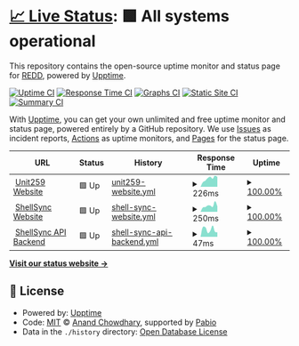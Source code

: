 # [📈 Live Status](https://infosecredd.github.io/monitor): <!--live status--> **🟩 All systems operational**

This repository contains the open-source uptime monitor and status page for [REDD](https://infosecredd.github.io), powered by [Upptime](https://github.com/upptime/upptime).

[![Uptime CI](https://github.com/infosecredd/monitor/workflows/Uptime%20CI/badge.svg)](https://github.com/infosecredd/monitor/actions?query=workflow%3A%22Uptime+CI%22)
[![Response Time CI](https://github.com/infosecredd/monitor/workflows/Response%20Time%20CI/badge.svg)](https://github.com/infosecredd/monitor/actions?query=workflow%3A%22Response+Time+CI%22)
[![Graphs CI](https://github.com/infosecredd/monitor/workflows/Graphs%20CI/badge.svg)](https://github.com/infosecredd/monitor/actions?query=workflow%3A%22Graphs+CI%22)
[![Static Site CI](https://github.com/infosecredd/monitor/workflows/Static%20Site%20CI/badge.svg)](https://github.com/infosecredd/monitor/actions?query=workflow%3A%22Static+Site+CI%22)
[![Summary CI](https://github.com/infosecredd/monitor/workflows/Summary%20CI/badge.svg)](https://github.com/infosecredd/monitor/actions?query=workflow%3A%22Summary+CI%22)

With [Upptime](https://upptime.js.org), you can get your own unlimited and free uptime monitor and status page, powered entirely by a GitHub repository. We use [Issues](https://github.com/infosecredd/monitor/issues) as incident reports, [Actions](https://github.com/infosecredd/monitor/actions) as uptime monitors, and [Pages](https://infosecredd.github.io/monitor) for the status page.

<!--start: status pages-->
<!-- This summary is generated by Upptime (https://github.com/upptime/upptime) -->
<!-- Do not edit this manually, your changes will be overwritten -->
<!-- prettier-ignore -->
| URL | Status | History | Response Time | Uptime |
| --- | ------ | ------- | ------------- | ------ |
| <img alt="" src="https://icons.duckduckgo.com/ip3/unit259.com.ico" height="13"> [Unit259 Website](https://unit259.com) | 🟩 Up | [unit259-website.yml](https://github.com/Unit-259/monitor/commits/HEAD/history/unit259-website.yml) | <details><summary><img alt="Response time graph" src="./graphs/unit259-website/response-time-week.png" height="20"> 226ms</summary><br><a href="https://monitor.unit259.com/history/unit259-website"><img alt="Response time 216" src="https://img.shields.io/endpoint?url=https%3A%2F%2Fraw.githubusercontent.com%2FUnit-259%2Fmonitor%2FHEAD%2Fapi%2Funit259-website%2Fresponse-time.json"></a><br><a href="https://monitor.unit259.com/history/unit259-website"><img alt="24-hour response time 147" src="https://img.shields.io/endpoint?url=https%3A%2F%2Fraw.githubusercontent.com%2FUnit-259%2Fmonitor%2FHEAD%2Fapi%2Funit259-website%2Fresponse-time-day.json"></a><br><a href="https://monitor.unit259.com/history/unit259-website"><img alt="7-day response time 226" src="https://img.shields.io/endpoint?url=https%3A%2F%2Fraw.githubusercontent.com%2FUnit-259%2Fmonitor%2FHEAD%2Fapi%2Funit259-website%2Fresponse-time-week.json"></a><br><a href="https://monitor.unit259.com/history/unit259-website"><img alt="30-day response time 212" src="https://img.shields.io/endpoint?url=https%3A%2F%2Fraw.githubusercontent.com%2FUnit-259%2Fmonitor%2FHEAD%2Fapi%2Funit259-website%2Fresponse-time-month.json"></a><br><a href="https://monitor.unit259.com/history/unit259-website"><img alt="1-year response time 216" src="https://img.shields.io/endpoint?url=https%3A%2F%2Fraw.githubusercontent.com%2FUnit-259%2Fmonitor%2FHEAD%2Fapi%2Funit259-website%2Fresponse-time-year.json"></a></details> | <details><summary><a href="https://monitor.unit259.com/history/unit259-website">100.00%</a></summary><a href="https://monitor.unit259.com/history/unit259-website"><img alt="All-time uptime 100.00%" src="https://img.shields.io/endpoint?url=https%3A%2F%2Fraw.githubusercontent.com%2FUnit-259%2Fmonitor%2FHEAD%2Fapi%2Funit259-website%2Fuptime.json"></a><br><a href="https://monitor.unit259.com/history/unit259-website"><img alt="24-hour uptime 100.00%" src="https://img.shields.io/endpoint?url=https%3A%2F%2Fraw.githubusercontent.com%2FUnit-259%2Fmonitor%2FHEAD%2Fapi%2Funit259-website%2Fuptime-day.json"></a><br><a href="https://monitor.unit259.com/history/unit259-website"><img alt="7-day uptime 100.00%" src="https://img.shields.io/endpoint?url=https%3A%2F%2Fraw.githubusercontent.com%2FUnit-259%2Fmonitor%2FHEAD%2Fapi%2Funit259-website%2Fuptime-week.json"></a><br><a href="https://monitor.unit259.com/history/unit259-website"><img alt="30-day uptime 100.00%" src="https://img.shields.io/endpoint?url=https%3A%2F%2Fraw.githubusercontent.com%2FUnit-259%2Fmonitor%2FHEAD%2Fapi%2Funit259-website%2Fuptime-month.json"></a><br><a href="https://monitor.unit259.com/history/unit259-website"><img alt="1-year uptime 100.00%" src="https://img.shields.io/endpoint?url=https%3A%2F%2Fraw.githubusercontent.com%2FUnit-259%2Fmonitor%2FHEAD%2Fapi%2Funit259-website%2Fuptime-year.json"></a></details>
| <img alt="" src="https://icons.duckduckgo.com/ip3/shellsync.wtf.ico" height="13"> [ShellSync Website](https://shellsync.wtf) | 🟩 Up | [shell-sync-website.yml](https://github.com/Unit-259/monitor/commits/HEAD/history/shell-sync-website.yml) | <details><summary><img alt="Response time graph" src="./graphs/shell-sync-website/response-time-week.png" height="20"> 250ms</summary><br><a href="https://monitor.unit259.com/history/shell-sync-website"><img alt="Response time 300" src="https://img.shields.io/endpoint?url=https%3A%2F%2Fraw.githubusercontent.com%2FUnit-259%2Fmonitor%2FHEAD%2Fapi%2Fshell-sync-website%2Fresponse-time.json"></a><br><a href="https://monitor.unit259.com/history/shell-sync-website"><img alt="24-hour response time 244" src="https://img.shields.io/endpoint?url=https%3A%2F%2Fraw.githubusercontent.com%2FUnit-259%2Fmonitor%2FHEAD%2Fapi%2Fshell-sync-website%2Fresponse-time-day.json"></a><br><a href="https://monitor.unit259.com/history/shell-sync-website"><img alt="7-day response time 250" src="https://img.shields.io/endpoint?url=https%3A%2F%2Fraw.githubusercontent.com%2FUnit-259%2Fmonitor%2FHEAD%2Fapi%2Fshell-sync-website%2Fresponse-time-week.json"></a><br><a href="https://monitor.unit259.com/history/shell-sync-website"><img alt="30-day response time 312" src="https://img.shields.io/endpoint?url=https%3A%2F%2Fraw.githubusercontent.com%2FUnit-259%2Fmonitor%2FHEAD%2Fapi%2Fshell-sync-website%2Fresponse-time-month.json"></a><br><a href="https://monitor.unit259.com/history/shell-sync-website"><img alt="1-year response time 300" src="https://img.shields.io/endpoint?url=https%3A%2F%2Fraw.githubusercontent.com%2FUnit-259%2Fmonitor%2FHEAD%2Fapi%2Fshell-sync-website%2Fresponse-time-year.json"></a></details> | <details><summary><a href="https://monitor.unit259.com/history/shell-sync-website">100.00%</a></summary><a href="https://monitor.unit259.com/history/shell-sync-website"><img alt="All-time uptime 99.97%" src="https://img.shields.io/endpoint?url=https%3A%2F%2Fraw.githubusercontent.com%2FUnit-259%2Fmonitor%2FHEAD%2Fapi%2Fshell-sync-website%2Fuptime.json"></a><br><a href="https://monitor.unit259.com/history/shell-sync-website"><img alt="24-hour uptime 100.00%" src="https://img.shields.io/endpoint?url=https%3A%2F%2Fraw.githubusercontent.com%2FUnit-259%2Fmonitor%2FHEAD%2Fapi%2Fshell-sync-website%2Fuptime-day.json"></a><br><a href="https://monitor.unit259.com/history/shell-sync-website"><img alt="7-day uptime 100.00%" src="https://img.shields.io/endpoint?url=https%3A%2F%2Fraw.githubusercontent.com%2FUnit-259%2Fmonitor%2FHEAD%2Fapi%2Fshell-sync-website%2Fuptime-week.json"></a><br><a href="https://monitor.unit259.com/history/shell-sync-website"><img alt="30-day uptime 99.96%" src="https://img.shields.io/endpoint?url=https%3A%2F%2Fraw.githubusercontent.com%2FUnit-259%2Fmonitor%2FHEAD%2Fapi%2Fshell-sync-website%2Fuptime-month.json"></a><br><a href="https://monitor.unit259.com/history/shell-sync-website"><img alt="1-year uptime 99.97%" src="https://img.shields.io/endpoint?url=https%3A%2F%2Fraw.githubusercontent.com%2FUnit-259%2Fmonitor%2FHEAD%2Fapi%2Fshell-sync-website%2Fuptime-year.json"></a></details>
| <img alt="" src="https://icons.duckduckgo.com/ip3/shellsync.wtf.ico" height="13"> [ShellSync API Backend](https://shellsync.wtf/api1/check_connection) | 🟩 Up | [shell-sync-api-backend.yml](https://github.com/Unit-259/monitor/commits/HEAD/history/shell-sync-api-backend.yml) | <details><summary><img alt="Response time graph" src="./graphs/shell-sync-api-backend/response-time-week.png" height="20"> 47ms</summary><br><a href="https://monitor.unit259.com/history/shell-sync-api-backend"><img alt="Response time 80" src="https://img.shields.io/endpoint?url=https%3A%2F%2Fraw.githubusercontent.com%2FUnit-259%2Fmonitor%2FHEAD%2Fapi%2Fshell-sync-api-backend%2Fresponse-time.json"></a><br><a href="https://monitor.unit259.com/history/shell-sync-api-backend"><img alt="24-hour response time 51" src="https://img.shields.io/endpoint?url=https%3A%2F%2Fraw.githubusercontent.com%2FUnit-259%2Fmonitor%2FHEAD%2Fapi%2Fshell-sync-api-backend%2Fresponse-time-day.json"></a><br><a href="https://monitor.unit259.com/history/shell-sync-api-backend"><img alt="7-day response time 47" src="https://img.shields.io/endpoint?url=https%3A%2F%2Fraw.githubusercontent.com%2FUnit-259%2Fmonitor%2FHEAD%2Fapi%2Fshell-sync-api-backend%2Fresponse-time-week.json"></a><br><a href="https://monitor.unit259.com/history/shell-sync-api-backend"><img alt="30-day response time 54" src="https://img.shields.io/endpoint?url=https%3A%2F%2Fraw.githubusercontent.com%2FUnit-259%2Fmonitor%2FHEAD%2Fapi%2Fshell-sync-api-backend%2Fresponse-time-month.json"></a><br><a href="https://monitor.unit259.com/history/shell-sync-api-backend"><img alt="1-year response time 80" src="https://img.shields.io/endpoint?url=https%3A%2F%2Fraw.githubusercontent.com%2FUnit-259%2Fmonitor%2FHEAD%2Fapi%2Fshell-sync-api-backend%2Fresponse-time-year.json"></a></details> | <details><summary><a href="https://monitor.unit259.com/history/shell-sync-api-backend">100.00%</a></summary><a href="https://monitor.unit259.com/history/shell-sync-api-backend"><img alt="All-time uptime 99.97%" src="https://img.shields.io/endpoint?url=https%3A%2F%2Fraw.githubusercontent.com%2FUnit-259%2Fmonitor%2FHEAD%2Fapi%2Fshell-sync-api-backend%2Fuptime.json"></a><br><a href="https://monitor.unit259.com/history/shell-sync-api-backend"><img alt="24-hour uptime 100.00%" src="https://img.shields.io/endpoint?url=https%3A%2F%2Fraw.githubusercontent.com%2FUnit-259%2Fmonitor%2FHEAD%2Fapi%2Fshell-sync-api-backend%2Fuptime-day.json"></a><br><a href="https://monitor.unit259.com/history/shell-sync-api-backend"><img alt="7-day uptime 100.00%" src="https://img.shields.io/endpoint?url=https%3A%2F%2Fraw.githubusercontent.com%2FUnit-259%2Fmonitor%2FHEAD%2Fapi%2Fshell-sync-api-backend%2Fuptime-week.json"></a><br><a href="https://monitor.unit259.com/history/shell-sync-api-backend"><img alt="30-day uptime 99.96%" src="https://img.shields.io/endpoint?url=https%3A%2F%2Fraw.githubusercontent.com%2FUnit-259%2Fmonitor%2FHEAD%2Fapi%2Fshell-sync-api-backend%2Fuptime-month.json"></a><br><a href="https://monitor.unit259.com/history/shell-sync-api-backend"><img alt="1-year uptime 99.97%" src="https://img.shields.io/endpoint?url=https%3A%2F%2Fraw.githubusercontent.com%2FUnit-259%2Fmonitor%2FHEAD%2Fapi%2Fshell-sync-api-backend%2Fuptime-year.json"></a></details>

<!--end: status pages-->

[**Visit our status website →**](https://infosecredd.github.io/monitor)

## 📄 License

- Powered by: [Upptime](https://github.com/upptime/upptime)
- Code: [MIT](./LICENSE) © [Anand Chowdhary](https://anandchowdhary.com), supported by [Pabio](https://pabio.com)
- Data in the `./history` directory: [Open Database License](https://opendatacommons.org/licenses/odbl/1-0/)
